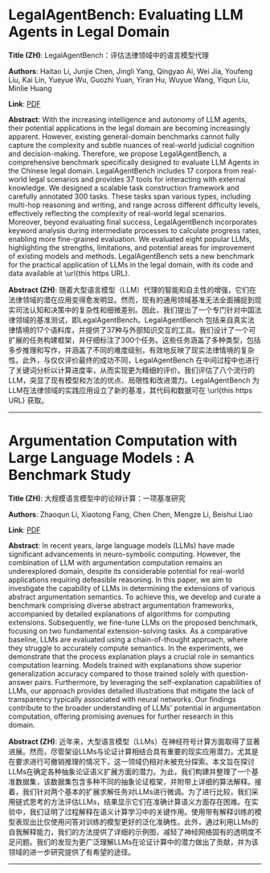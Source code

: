 # LegalAgentBench: Evaluating LLM Agents in Legal Domain 

**Title (ZH)**: LegalAgentBench：评估法律领域中的语言模型代理 

**Authors**: Haitao Li, Junjie Chen, Jingli Yang, Qingyao Ai, Wei Jia, Youfeng Liu, Kai Lin, Yueyue Wu, Guozhi Yuan, Yiran Hu, Wuyue Wang, Yiqun Liu, Minlie Huang  

**Link**: [PDF](https://arxiv.org/pdf/2412.17259)  

**Abstract**: With the increasing intelligence and autonomy of LLM agents, their potential applications in the legal domain are becoming increasingly apparent. However, existing general-domain benchmarks cannot fully capture the complexity and subtle nuances of real-world judicial cognition and decision-making. Therefore, we propose LegalAgentBench, a comprehensive benchmark specifically designed to evaluate LLM Agents in the Chinese legal domain. LegalAgentBench includes 17 corpora from real-world legal scenarios and provides 37 tools for interacting with external knowledge. We designed a scalable task construction framework and carefully annotated 300 tasks. These tasks span various types, including multi-hop reasoning and writing, and range across different difficulty levels, effectively reflecting the complexity of real-world legal scenarios. Moreover, beyond evaluating final success, LegalAgentBench incorporates keyword analysis during intermediate processes to calculate progress rates, enabling more fine-grained evaluation. We evaluated eight popular LLMs, highlighting the strengths, limitations, and potential areas for improvement of existing models and methods. LegalAgentBench sets a new benchmark for the practical application of LLMs in the legal domain, with its code and data available at \url{this https URL}. 

**Abstract (ZH)**: 随着大型语言模型（LLM）代理的智能和自主性的增强，它们在法律领域的潜在应用变得愈发明显。然而，现有的通用领域基准无法全面捕捉到现实司法认知和决策中的复杂性和细微差别。因此，我们提出了一个专门针对中国法律领域的基准测试，即LegalAgentBench。LegalAgentBench 包括来自真实法律情境的17个语料库，并提供了37种与外部知识交互的工具。我们设计了一个可扩展的任务构建框架，并仔细标注了300个任务。这些任务涵盖了多种类型，包括多步推理和写作，并涵盖了不同的难度级别，有效地反映了现实法律情境的复杂性。此外，与仅仅评价最终的成功不同，LegalAgentBench 在中间过程中也进行了关键词分析以计算进度率，从而实现更为精细的评价。我们评估了八个流行的LLM，突显了现有模型和方法的优点、局限性和改进潜力。LegalAgentBench 为LLM在法律领域的实践应用设立了新的基准，其代码和数据可在 \url{this https URL} 获取。 

---
# Argumentation Computation with Large Language Models : A Benchmark Study 

**Title (ZH)**: 大规模语言模型中的论辩计算：一项基准研究 

**Authors**: Zhaoqun Li, Xiaotong Fang, Chen Chen, Mengze Li, Beishui Liao  

**Link**: [PDF](https://arxiv.org/pdf/2412.16725)  

**Abstract**: In recent years, large language models (LLMs) have made significant advancements in neuro-symbolic computing. However, the combination of LLM with argumentation computation remains an underexplored domain, despite its considerable potential for real-world applications requiring defeasible reasoning. In this paper, we aim to investigate the capability of LLMs in determining the extensions of various abstract argumentation semantics. To achieve this, we develop and curate a benchmark comprising diverse abstract argumentation frameworks, accompanied by detailed explanations of algorithms for computing extensions. Subsequently, we fine-tune LLMs on the proposed benchmark, focusing on two fundamental extension-solving tasks. As a comparative baseline, LLMs are evaluated using a chain-of-thought approach, where they struggle to accurately compute semantics. In the experiments, we demonstrate that the process explanation plays a crucial role in semantics computation learning. Models trained with explanations show superior generalization accuracy compared to those trained solely with question-answer pairs. Furthermore, by leveraging the self-explanation capabilities of LLMs, our approach provides detailed illustrations that mitigate the lack of transparency typically associated with neural networks. Our findings contribute to the broader understanding of LLMs' potential in argumentation computation, offering promising avenues for further research in this domain. 

**Abstract (ZH)**: 近年来，大型语言模型（LLMs）在神经符号计算方面取得了显著进展。然而，尽管架设LLMs与论证计算相结合具有重要的现实应用潜力，尤其是在要求进行可撤销推理的情况下，这一领域仍相对未被充分探索。本文旨在探讨LLMs在确定各种抽象论证语义扩展方面的潜力。为此，我们构建并整理了一个基准数据集，该数据集包含多种不同的抽象论证框架，并附带上详细的算法解释。接着，我们针对两个基本的扩展求解任务对LLMs进行微调。为了进行比较，我们采用链式思考的方法评估LLMs，结果显示它们在准确计算语义方面存在困难。在实验中，我们证明了过程解释在语义计算学习中的关键作用。使用带有解释训练的模型表现出比仅使用问答对训练的模型更好的泛化准确性。此外，通过利用LLMs的自我解释能力，我们的方法提供了详细的示例图，减轻了神经网络固有的透明度不足问题。我们的发现为更广泛理解LLMs在论证计算中的潜力做出了贡献，并为该领域的进一步研究提供了有希望的途径。 

---
